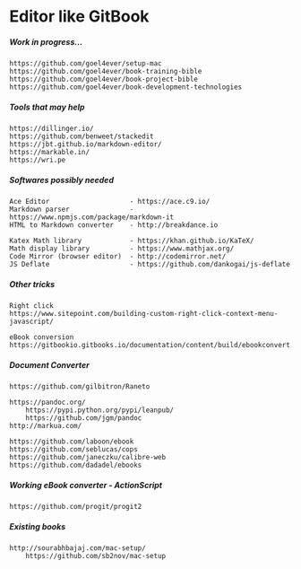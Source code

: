 # Editor like GitBook

##### Work in progress...

```
https://github.com/goel4ever/setup-mac
https://github.com/goel4ever/book-training-bible
https://github.com/goel4ever/book-project-bible
https://github.com/goel4ever/book-development-technologies
```

##### Tools that may help

```
https://dillinger.io/
https://github.com/benweet/stackedit
https://jbt.github.io/markdown-editor/
https://markable.in/
https://wri.pe
```

##### Softwares possibly needed

```
Ace Editor                    - https://ace.c9.io/
Markdown parser               - https://www.npmjs.com/package/markdown-it
HTML to Markdown converter    - http://breakdance.io

Katex Math library            - https://khan.github.io/KaTeX/
Math display library          - https://www.mathjax.org/
Code Mirror (browser editor)  - http://codemirror.net/
JS Deflate                    - https://github.com/dankogai/js-deflate
```

##### Other tricks

```
Right click
https://www.sitepoint.com/building-custom-right-click-context-menu-javascript/

eBook conversion
https://gitbookio.gitbooks.io/documentation/content/build/ebookconvert.html
```

##### Document Converter

```
https://github.com/gilbitron/Raneto

https://pandoc.org/
    https://pypi.python.org/pypi/leanpub/
    https://github.com/jgm/pandoc
http://markua.com/

https://github.com/laboon/ebook
https://github.com/seblucas/cops
https://github.com/janeczku/calibre-web
https://github.com/dadadel/ebooks
```

##### Working eBook converter - ActionScript

```
https://github.com/progit/progit2
```

##### Existing books

```
http://sourabhbajaj.com/mac-setup/
    https://github.com/sb2nov/mac-setup
```



